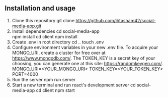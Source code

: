 ## Installation and usage ##
1. Clone this repository
	git clone https://github.com/ihtasham42/social-media-app.git
2. Install dependencies
	cd social-media-app  
	npm install
	cd client
	npm install
3. Create .env in root directory
	cd ..
	touch .env
4. Configure environment variables in your new .env file. To acquire your MONGO_URI, create a cluster for free over at https://www.mongodb.com/. The TOKEN_KEY is a secret key of your choosing, you can generate one at this site: https://randomkeygen.com/.
	MONGO_URI=<YOUR_MONGO_URI> 
	TOKEN_KEY=<YOUR_TOKEN_KEY>
	PORT=4000
5. Run the server
	npm run server
6. Start a new terminal and run react's development server
	cd social-media-app
	cd client
	npm start